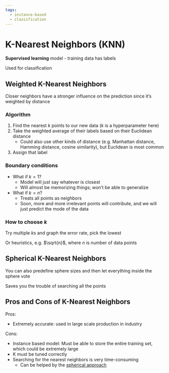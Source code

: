 ```yaml
---
tags:
  - instance-based
  - classification
---
```

# K-Nearest Neighbors (KNN)

**Supervised learning** model - training data has labels

Used for classification

## Weighted K-Nearest Neighbors

Closer neighbors have a stronger influence on the prediction since it’s weighted by distance

### Algorithm

1. Find the nearest $k$ points to our new data ($k$ is a hyperparameter here)
2. Take the weighted average of their labels based on their Euclidean distance
    - Could also use other kinds of distance (e.g. Manhattan distance, Hamming distance, cosine similarity), but Euclidean is most common
3. Assign that label

### Boundary conditions

- What if $k = 1$?
    - Model will just say whatever is closest
    - Will almost be memorizing things; won’t be able to generalize
- What if $k = n$?
    - Treats all points as neighbors
    - Soon, more and more irrelevant points will contribute, and we will just predict the mode of the data

### How to choose $k$

Try multiple $k$s and graph the error rate, pick the lowest

Or heuristics, e.g. $\sqrt{n}$, where $n$ is number of data points

## Spherical K-Nearest Neighbors

You can also predefine sphere sizes and then let everything inside the sphere vote

Saves you the trouble of searching all the points

## Pros and Cons of K-Nearest Neighbors

Pros:

- Extremely accurate: used in large scale production in industry

Cons:

- Instance based model: Must be able to store the entire training set, which could be extremely large
- K must be tuned correctly
- Searching for the nearest neighbors is very time-consuming
    - Can be helped by the [spherical approach](<#Spherical K-Nearest Neighbors>)